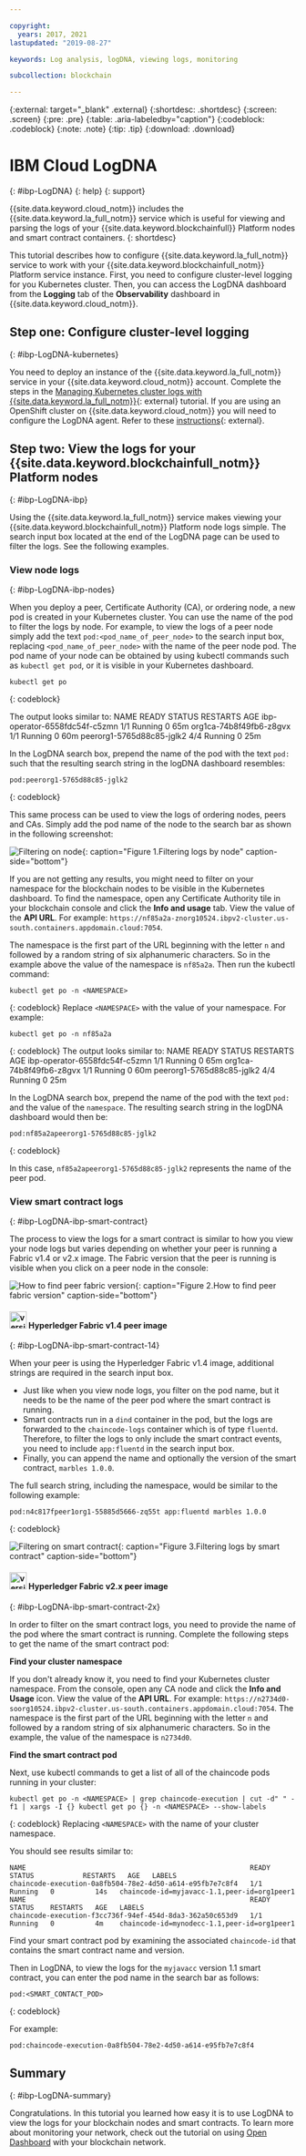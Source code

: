 ```yaml
---

copyright:
  years: 2017, 2021
lastupdated: "2019-08-27"

keywords: Log analysis, logDNA, viewing logs, monitoring

subcollection: blockchain

---
```


{:external: target="_blank" .external}
{:shortdesc: .shortdesc}
{:screen: .screen}
{:pre: .pre}
{:table: .aria-labeledby="caption"}
{:codeblock: .codeblock}
{:note: .note}
{:tip: .tip}
{:download: .download}

# IBM Cloud LogDNA
{: #ibp-LogDNA}
{: help}
{: support}

{{site.data.keyword.cloud_notm}} includes the {{site.data.keyword.la_full_notm}} service which is useful for viewing and parsing the logs of your {{site.data.keyword.blockchainfull}} Platform nodes and smart contract containers.
{: shortdesc}

This tutorial describes how to configure {{site.data.keyword.la_full_notm}} service to work with your {{site.data.keyword.blockchainfull_notm}} Platform service instance. First, you need to configure cluster-level logging for you Kubernetes cluster. Then, you can access the LogDNA dashboard from the **Logging** tab of the **Observability** dashboard in {{site.data.keyword.cloud_notm}}.

## Step one: Configure cluster-level logging
{: #ibp-LogDNA-kubernetes}

You need to deploy an instance of the {{site.data.keyword.la_full_notm}} service in your {{site.data.keyword.cloud_notm}} account. Complete the steps in the [Managing Kubernetes cluster logs with {{site.data.keyword.la_full_notm}}](/docs/log-analysis?topic=log-analysis-kube){: external} tutorial. If you are using an OpenShift cluster on {{site.data.keyword.cloud_notm}} you will need to configure the LogDNA agent. Refer to these [instructions](/docs/log-analysis?topic=log-analysis-config_agent_os_cluster){: external}.

## Step two: View the logs for your {{site.data.keyword.blockchainfull_notm}} Platform nodes
{: #ibp-LogDNA-ibp}

Using the {{site.data.keyword.la_full_notm}} service makes viewing your {{site.data.keyword.blockchainfull_notm}} Platform node logs simple. The search input box located at the end of the LogDNA page can be used to filter the logs. See the following examples.

### View node logs
{: #ibp-LogDNA-ibp-nodes}

When you deploy a peer, Certificate Authority (CA), or ordering node,  a new pod is created in your Kubernetes cluster.  You can use the name of the pod to filter the logs by node. For example, to view the logs of a peer node simply add the text `pod:<pod_name_of_peer_node>` to the search input box, replacing `<pod_name_of_peer_node>` with the name of the peer node pod.  The pod name of your node can be obtained by using kubectl commands such as `kubectl get pod`, or it is visible in your Kubernetes dashboard.

```
kubectl get po
```
{: codeblock}

The output looks similar to:
NAME                            READY   STATUS    RESTARTS   AGE
ibp-operator-6558fdc54f-c5zmn   1/1     Running   0          65m
org1ca-74b8f49fb6-z8gvx         1/1     Running   0          60m
peerorg1-5765d88c85-jglk2       4/4     Running   0          25m

In the LogDNA search box, prepend the name of the pod with the text `pod:` such that the resulting search string in the logDNA dashboard resembles:

```
pod:peerorg1-5765d88c85-jglk2
```
{: codeblock}

This same process can be used to view the logs of ordering nodes, peers and CAs. Simply add the pod name of the node to the search bar as shown in the following screenshot:

![Filtering on node](../images/logDNAPod.png "Filtering logs by node"){: caption="Figure 1.Filtering logs by node" caption-side="bottom"}  

If you are not getting any results, you might need to filter on your namespace for the blockchain nodes to be visible in the Kubernetes dashboard. To find the namespace, open any Certificate Authority tile in your blockchain console and click the **Info and usage** tab. View the value of the **API URL**. For example: `https://nf85a2a-znorg10524.ibpv2-cluster.us-south.containers.appdomain.cloud:7054`.

The namespace is the first part of the URL beginning with the letter `n` and followed by a random string of six alphanumeric characters. So in the example above the value of the namespace is `nf85a2a`.  Then run the kubectl command:
```
kubectl get po -n <NAMESPACE>
```
{: codeblock}
Replace `<NAMESPACE>` with the value of your namespace. For example:
```
kubectl get po -n nf85a2a
```
{: codeblock}
The output looks similar to:
NAME                            READY   STATUS    RESTARTS   AGE
ibp-operator-6558fdc54f-c5zmn   1/1     Running   0          65m
org1ca-74b8f49fb6-z8gvx         1/1     Running   0          60m
peerorg1-5765d88c85-jglk2       4/4     Running   0          25m

In the LogDNA search box, prepend the name of the pod with the text `pod:` and the value of the `namespace`. The resulting search string in the logDNA dashboard would then be:

```
pod:nf85a2apeerorg1-5765d88c85-jglk2
```
{: codeblock}

In this case, `nf85a2apeerorg1-5765d88c85-jglk2` represents the name of the peer pod.

### View smart contract logs
{: #ibp-LogDNA-ibp-smart-contract}

The process to view the logs for a smart contract is similar to how you view your node logs but varies depending on whether your peer is running a Fabric v1.4 or v2.x image. The Fabric version that the peer is running is visible when you click on a peer node in the console:

  ![How to find peer fabric version](../images/peerversion.png "How to find peer fabric version"){: caption="Figure 2.How to find peer fabric version" caption-side="bottom"}


#### <img src="../images/1-4_Pill.png" alt="version 1.4" width="30" style="width:30px; border-style: none"/> Hyperledger Fabric v1.4 peer image  
{: #ibp-LogDNA-ibp-smart-contract-14}

When your peer is using the Hyperledger Fabric v1.4 image, additional strings are required in the search input box.
- Just like when you view node logs, you filter on the pod name, but it needs to be the name of the peer pod where the smart contract is running.
- Smart contracts run in a `dind` container in the pod, but the logs are forwarded to the `chaincode-logs` container which is of type `fluentd`. Therefore, to filter the logs to only include the smart contract events, you need to include `app:fluentd` in the search input box.
- Finally, you can append the name and optionally the version of the smart contract, `marbles 1.0.0`.

The full search string, including the namespace, would be similar to the following example:

```
pod:n4c817fpeer1org1-55885d5666-zq55t app:fluentd marbles 1.0.0
```
{: codeblock}

![Filtering on smart contract](../images/logDNAsc.png "Filtering logs by smart contract"){: caption="Figure 3.Filtering logs by smart contract" caption-side="bottom"}

#### <img src="../images/2-x_Pill.png" alt="version 2.x" width="30" style="width:30px; border-style: none"/> Hyperledger Fabric v2.x peer image  
{: #ibp-LogDNA-ibp-smart-contract-2x}

In order to filter on the smart contract logs, you need to provide the name of the pod where the smart contract is running. Complete the following steps to get the name of the smart contract pod:

**Find your cluster namespace**  

If you don't already know it, you need to find your Kubernetes cluster namespace.  From the console, open any CA node and click the **Info and Usage** icon. View the value of the **API URL**. For example: `https://n2734d0-soorg10524.ibpv2-cluster.us-south.containers.appdomain.cloud:7054`. The namespace is the first part of the URL beginning with the letter `n` and followed by a random string of six alphanumeric characters. So in the example, the value of the namespace is `n2734d0`.

**Find the smart contract pod**  

Next, use kubectl commands to get a list of all of the chaincode pods running in your cluster:

```
kubectl get po -n <NAMESPACE> | grep chaincode-execution | cut -d" " -f1 | xargs -I {} kubectl get po {} -n <NAMESPACE> --show-labels
```
{: codeblock}
Replacing `<NAMESPACE>` with the name of your cluster namespace.

You should see results similar to:
```
NAME                                                       READY   STATUS            RESTARTS   AGE   LABELS
chaincode-execution-0a8fb504-78e2-4d50-a614-e95fb7e7c8f4   1/1     Running   0          14s   chaincode-id=myjavacc-1.1,peer-id=org1peer1
NAME                                                       READY   STATUS    RESTARTS   AGE   LABELS
chaincode-execution-f3cc736f-94ef-454d-8da3-362a50c653d9   1/1     Running   0          4m    chaincode-id=mynodecc-1.1,peer-id=org1peer1
```
Find your smart contract pod by examining the associated `chaincode-id` that contains the smart contract name and version.

Then in LogDNA, to view the logs for the `myjavacc` version 1.1 smart contract, you can enter the pod name in the search bar as follows:
```
pod:<SMART_CONTACT_POD>
```
{: codeblock}

For example:
```
pod:chaincode-execution-0a8fb504-78e2-4d50-a614-e95fb7e7c8f4
```

## Summary
{: #ibp-LogDNA-summary}

Congratulations. In this tutorial you learned how easy it is to use LogDNA to view the logs for your blockchain nodes and smart contracts. To learn more about monitoring your network, check out the tutorial on using [Open Dashboard](/docs/monitoring?topic=monitoring-getting-started) with your blockchain network.

